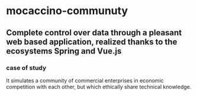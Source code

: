 # mocaccino-communuty 
## Complete control over data through a pleasant web based application, realized thanks to the ecosystems Spring and Vue.js

### case of study
It simulates a community of commercial enterprises in economic competition with each other, but which ethically share technical knowledge.
